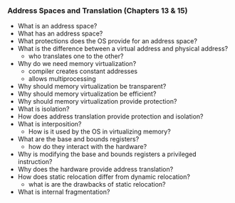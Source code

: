 ### Address Spaces and Translation (Chapters 13 & 15)

* What is an address space?
* What has an address space?
* What protections does the OS provide for an address space?
* What is the difference between a virtual address and physical address?
  * who translates one to the other?
* Why do we need memory virtualization?
  * compiler creates constant addresses
  * allows multiprocessing
* Why should memory virtualization be transparent?
* Why should memory virtualization be efficient?
* Why should memory virtualization provide protection?
* What is isolation?
* How does address translation provide protection and isolation?
* What is interposition?
  * How is it used by the OS in virtualizing memory?
* What are the base and bounds registers?
  * how do they interact with the hardware?
* Why is modifying the base and bounds registers a privileged instruction?
* Why does the hardware provide address translation?
* How does static relocation differ from dynamic relocation?
  * what is are the drawbacks of static relocation?
* What is internal fragmentation?

